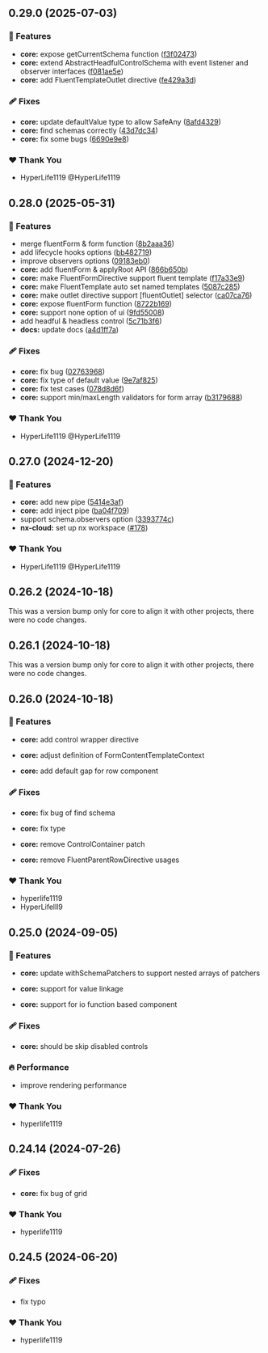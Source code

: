 ## 0.29.0 (2025-07-03)

### 🚀 Features

- **core:** expose getCurrentSchema function ([f3f02473](https://github.com/fluent-form/fluent-form/commit/f3f02473))
- **core:** extend AbstractHeadfulControlSchema with event listener and observer interfaces ([f081ae5e](https://github.com/fluent-form/fluent-form/commit/f081ae5e))
- **core:** add FluentTemplateOutlet directive ([fe429a3d](https://github.com/fluent-form/fluent-form/commit/fe429a3d))

### 🩹 Fixes

- **core:** update defaultValue type to allow SafeAny ([8afd4329](https://github.com/fluent-form/fluent-form/commit/8afd4329))
- **core:** find schemas correctly ([43d7dc34](https://github.com/fluent-form/fluent-form/commit/43d7dc34))
- **core:** fix some bugs ([6690e9e8](https://github.com/fluent-form/fluent-form/commit/6690e9e8))

### ❤️ Thank You

- HyperLife1119 @HyperLife1119

## 0.28.0 (2025-05-31)

### 🚀 Features

- merge fluentForm & form function ([8b2aaa36](https://github.com/fluent-form/fluent-form/commit/8b2aaa36))
- add lifecycle hooks options ([bb482719](https://github.com/fluent-form/fluent-form/commit/bb482719))
- improve observers options ([09183eb0](https://github.com/fluent-form/fluent-form/commit/09183eb0))
- **core:** add fluentForm & applyRoot API ([866b650b](https://github.com/fluent-form/fluent-form/commit/866b650b))
- **core:** make FluentFormDirective support fluent template ([f17a33e9](https://github.com/fluent-form/fluent-form/commit/f17a33e9))
- **core:** make FluentTemplate auto set named templates ([5087c285](https://github.com/fluent-form/fluent-form/commit/5087c285))
- **core:** make outlet directive support [fluentOutlet] selector ([ca07ca76](https://github.com/fluent-form/fluent-form/commit/ca07ca76))
- **core:** expose fluentForm function ([8722b169](https://github.com/fluent-form/fluent-form/commit/8722b169))
- **core:** support none option of ui ([9fd55008](https://github.com/fluent-form/fluent-form/commit/9fd55008))
- add headful & headless control ([5c71b3f6](https://github.com/fluent-form/fluent-form/commit/5c71b3f6))
- **docs:** update docs ([a4d1ff7a](https://github.com/fluent-form/fluent-form/commit/a4d1ff7a))

### 🩹 Fixes

- **core:** fix bug ([02763968](https://github.com/fluent-form/fluent-form/commit/02763968))
- **core:** fix type of default value ([9e7af825](https://github.com/fluent-form/fluent-form/commit/9e7af825))
- **core:** fix test cases ([078d8d6f](https://github.com/fluent-form/fluent-form/commit/078d8d6f))
- **core:** support min/maxLength validators for form array ([b3179688](https://github.com/fluent-form/fluent-form/commit/b3179688))

### ❤️ Thank You

- HyperLife1119 @HyperLife1119

## 0.27.0 (2024-12-20)

### 🚀 Features

- **core:** add new pipe ([5414e3af](https://github.com/fluent-form/fluent-form/commit/5414e3af))
- **core:** add inject pipe ([ba04f709](https://github.com/fluent-form/fluent-form/commit/ba04f709))
- support schema.observers option ([3393774c](https://github.com/fluent-form/fluent-form/commit/3393774c))
- **nx-cloud:** set up nx workspace ([#178](https://github.com/fluent-form/fluent-form/pull/178))

### ❤️ Thank You

- HyperLife1119 @HyperLife1119

## 0.26.2 (2024-10-18)

This was a version bump only for core to align it with other projects, there were no code changes.

## 0.26.1 (2024-10-18)

This was a version bump only for core to align it with other projects, there were no code changes.

## 0.26.0 (2024-10-18)


### 🚀 Features

- **core:** add control wrapper directive

- **core:** adjust definition of FormContentTemplateContext

- **core:** add default gap for row component


### 🩹 Fixes

- **core:** fix bug of find schema

- **core:** fix type

- **core:** remove ControlContainer patch

- **core:** remove FluentParentRowDirective usages


### ❤️  Thank You

- hyperlife1119
- HyperLifelll9

## 0.25.0 (2024-09-05)


### 🚀 Features

- **core:** update withSchemaPatchers to support nested arrays of patchers

- **core:** support for value linkage

- **core:** support for io function based component


### 🩹 Fixes

- **core:** should be skip disabled controls


### 🔥 Performance

- improve rendering performance


### ❤️  Thank You

- hyperlife1119

## 0.24.14 (2024-07-26)


### 🩹 Fixes

- **core:** fix bug of grid


### ❤️  Thank You

- hyperlife1119

## 0.24.5 (2024-06-20)


### 🩹 Fixes

- fix typo


### ❤️  Thank You

- hyperlife1119
